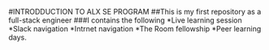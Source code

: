 #INTRODDUCTION TO ALX SE PROGRAM
##This is my first repository as a full-stack engineer
###I contains the following
*Live learning session
*Slack navigation
*Intrnet navigation
*The Room fellowship
*Peer learning days.
